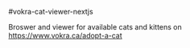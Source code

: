 #vokra-cat-viewer-nextjs

Broswer and viewer for available cats and kittens on https://www.vokra.ca/adopt-a-cat
